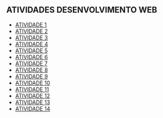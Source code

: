## ATIVIDADES DESENVOLVIMENTO WEB 

- [ATIVIDADE 1 ](https://esterzinha07.github.io/atividade.01/)
- [ATIVIDADE 2 ](https://esterzinha07.github.io/atividade.02/)
- [ATIVIDADE 3 ](https://esterzinha07.github.io/Atividade.03/)
- [ATIVIDADE 4 ](https://esterzinha07.github.io/Atividade.04/)
- [ATIVIDADE 5 ](https://esterzinha07.github.io/Atividade.05/)
- [ATIVIDADE 6 ](https://esterzinha07.github.io/Atividade.06/)
- [ATIVIDADE 7 ](https://esterzinha07.github.io/Atividade.07/)
- [ATIVIDADE 8 ]()
- [ATIVIDADE 9 ]()
- [ATIVIDADE 10 ]()
- [ATIVIDADE 11 ]()
- [ATIVIDADE 12 ]()
- [ATIVIDADE 13 ]()
- [ATIVIDADE 14 ]()
